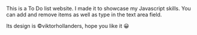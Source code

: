 This is a To Do list website.
I made it to showcase my Javascript skills.
You can add and remove items as well as type in the text area field.

Its design is ©viktorhollanders, hope you like it 😀

